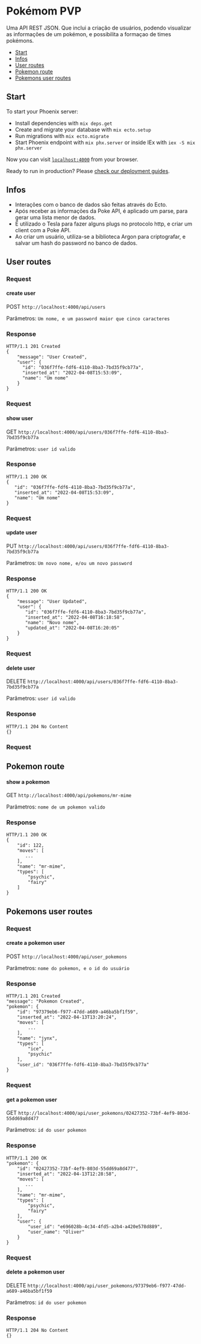 # Pokémom PVP

Uma API REST JSON. Que inclui a criação de usuários, podendo visualizar as informações de um pokémon, e possibilita a formaçao de times pokémons.


- [Start](#start)
- [Infos](#infos)
- [User routes](#user-routes)
- [Pokemon route](#pokemon-route)
- [Pokemons user routes](#pokemons-user-routes)


## Start

To start your Phoenix server:

- Install dependencies with `mix deps.get`
- Create and migrate your database with `mix ecto.setup`
- Run migrations with `mix ecto.migrate`
- Start Phoenix endpoint with `mix phx.server` or inside IEx with `iex -S mix phx.server`

Now you can visit [`localhost:4000`](http://localhost:4000) from your browser.

Ready to run in production? Please [check our deployment guides](https://hexdocs.pm/phoenix/deployment.html).


## Infos

- Interações com o banco de dados são feitas através do Ecto.
- Após receber as informações da Poke API, é aplicado um parse, para gerar uma lista menor de dados.
- É utilizado o Tesla para fazer alguns plugs no protocolo http, e criar um client com a Poke API.
- Ao criar um usuário, utiliza-se a biblioteca Argon para criptografar, e salvar um hash do password no banco de dados.

## User routes
### Request

#### create user
POST `http://localhost:4000/api/users`

Parâmetros: `Um nome, e um password maior que cinco caracteres`

### Response

    HTTP/1.1 201 Created
    {
        "message": "User Created",
        "user": {
          "id": "036f7ffe-fdf6-4110-8ba3-7bd35f9cb77a",
          "inserted_at": "2022-04-08T15:53:09",
          "name": "Um nome"
        }
    }

### Request

#### show user
GET `http://localhost:4000/api/users/036f7ffe-fdf6-4110-8ba3-7bd35f9cb77a`

Parâmetros: `user id valido`

### Response

    HTTP/1.1 200 OK
    {
       "id": "036f7ffe-fdf6-4110-8ba3-7bd35f9cb77a",
       "inserted_at": "2022-04-08T15:53:09",
       "name": "Um nome"
    }

### Request

#### update user

PUT `http://localhost:4000/api/users/036f7ffe-fdf6-4110-8ba3-7bd35f9cb77a`

Parâmetros: `Um novo nome, e/ou um novo password`

### Response

    HTTP/1.1 200 OK
    {
        "message": "User Updated",
        "user": {
           "id": "036f7ffe-fdf6-4110-8ba3-7bd35f9cb77a",
           "inserted_at": "2022-04-08T16:18:58",
           "name": "Novo nome",
           "updated_at": "2022-04-08T16:20:05"
        }
    }

### Request

#### delete user

DELETE `http://localhost:4000/api/users/036f7ffe-fdf6-4110-8ba3-7bd35f9cb77a`

Parâmetros: `user id valido`

### Response

    HTTP/1.1 204 No Content
    {}

### Request

## Pokemon route

#### show a pokemon

GET `http://localhost:4000/api/pokemons/mr-mime`

Parâmetros: `nome de um pokemon valido`

### Response

    HTTP/1.1 200 OK
    {
        "id": 122,
        "moves": [
           ...
        ],
        "name": "mr-mime",
        "types": [
            "psychic",
            "fairy"
        ]
    }



## Pokemons user routes

### Request

#### create a pokemon user

POST `http://localhost:4000/api/user_pokemons`

Parâmetros: `nome do pokemon, e o id do usuário`

### Response

    HTTP/1.1 201 Created
    "message": "Pokemon Created",
    "pokemon": {
        "id": "97379eb6-f977-47dd-a689-a46ba5bf1f59",
        "inserted_at": "2022-04-13T13:20:24",
        "moves": [
            ...
        ],
        "name": "jynx",
        "types": [
            "ice",
            "psychic"
        ],
        "user_id": "036f7ffe-fdf6-4110-8ba3-7bd35f9cb77a"
    }




### Request

#### get a pokemon user

GET `http://localhost:4000/api/user_pokemons/02427352-73bf-4ef9-803d-55dd69a8d477`

Parâmetros: `id do user pokemon`

### Response

    HTTP/1.1 200 OK
    "pokemon": {
        "id": "02427352-73bf-4ef9-803d-55dd69a8d477",
        "inserted_at": "2022-04-13T12:28:58",
        "moves": [
           ...
        ],
        "name": "mr-mime",
        "types": [
            "psychic",
            "fairy"
        ],
        "user": {
            "user_id": "e696028b-4c34-4fd5-a2b4-a420e578d889",
            "user_name": "Oliver"
        }
    }

    


### Request

#### delete a pokemon user

DELETE `http://localhost:4000/api/user_pokemons/97379eb6-f977-47dd-a689-a46ba5bf1f59`

Parâmetros: `id do user pokemon`

### Response

    HTTP/1.1 204 No Content
    {}
